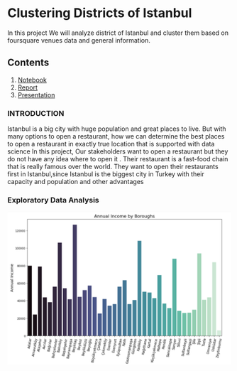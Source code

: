 
# Clustering Districts of Istanbul

In this project We will analyze district of Istanbul and cluster them based on foursquare venues data and general information.

## Contents
1. [Notebook](https://github.com/ugursavci/Clustering-Districts-of-Istanbul/blob/main/Clustering%20of%20Districts.ipynb)
2. [Report](https://github.com/ugursavci/Clustering-Districts-of-Istanbul/blob/main/Report.pdf)
3. [Presentation](https://github.com/ugursavci/Clustering-Districts-of-Istanbul/blob/main/Presentation.pdf)

### INTRODUCTION

 Istanbul is a big city with huge population and great places to live. But with many options to open a 
restaurant, how we can determine the best places to open a restaurant in exactly true location that is 
supported with data science
In this project, Our stakeholders want to open a restaurant but they do not have any idea where to
open it . Their restaurant is a fast-food chain that is really famous over the world. They want to open
their restaurants first in Istanbul,since Istanbul is the biggest city in Turkey with their capacity and
population and other advantages

### Exploratory Data Analysis

![image1](https://github.com/ugursavci/Clustering-Districts-of-Istanbul/blob/main/images/1.png)
